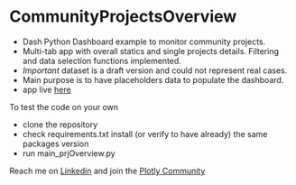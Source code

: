 # CommunityProjectsOverview
+ Dash Python Dashboard example to monitor community projects. 
+ Multi-tab app with overall statics and single projects details. Filtering and data selection functions implemented.
+ *Important* dataset is a draft version and could not represent real cases. 
+ Main purpose is to have placeholders data to populate the dashboard.
+ app live [here](http://www.defichain-proposals.com/)

To test the code on your own
+ clone the repository 
+ check requirements.txt install (or verify to have already) the same packages version
+ run main_prjOverview.py

Reach me on [Linkedin](linkedin.com/in/laura-lorenzi-14885a12) and join the [Plotly Community](https://community.plotly.com/)
